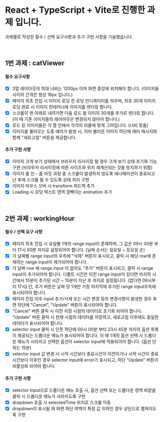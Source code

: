# React + TypeScript + Vite로 진행한 과제 입니다.

과제별로 작성한 필수 / 선택 요구사항과 추가 구현 사항을 기술했습니다.

&nbsp;

## 1번 과제 : catViewer

#### 필수 요구사항

- [x] 3열 레이아웃의 최대 너비는 1200px 이며 화면 중앙에 위치해야 합니다. (이미지들 사이의 간격은 항상 16px 입니다.)
- [x] 페이지 최초 진입 시 이미지 로딩 전 로딩 인디케이터를 띄우며, 최초 30개 이미지 로딩 완료 시 이미지 컨테이너에 이미지를 렌더링 합니다.
- [x] 스크롤이 맨 아래로 내려가면 다음 로드 될 이미지 30개를 추가로 렌더링 합니다. (이 때 기존 이미지들의 레이아웃은 변경되지 않아야 합니다.)
- [x] 로드 된 이미지들은 각 열 안에서 각각의 비율에 맞게 그려집니다. (너비 맞춤)
- [x] 이미지를 불러오는 도중 에러가 발생 시, 이미 불러온 이미지 하단에 에러 메시지와 함께 "새로고침" 버튼을 제공합니다.

#### 추가 구현 사항

- [x] 이미지 크게 보기 상태에서 브라우저 리사이징 될 경우 크게 보기 상태 초기화 기능 구현 (브라우저 리사이징에 따른 사이즈와 위치 재계산되는 것을 방지하기 위함)
- [x] 이미지 줌 인 - 줌 아웃 과정 중 스크롤이 발생하지 않도록 애니메이션이 종료되고 난 후에 스크롤 될 수 있도록 상태 처리 구현
- [x] 이미지 마우스 오버 시 transform 피드백 추가
- [x] Loading 시 로딩 텍스트 영역 깜빡이는 animation 추가

&nbsp;

## 2번 과제 : workingHour

#### 필수 / 선택 요구 사항

- [x] 페이지 최초 진입 시 요일별 1개의 range input이 존재하며, 그 값은 09시 00분 부터 17시 00분 까지로 설정되어야 합니다. (날짜 순서는 일요일 ~ 토요일 순)
- [x] 각 날짜별 range input의 우측에 "삭제" 버튼이 표시되고, 클릭 시 해당 row에 존재하는 range input이 제거되어야 합니다.
- [x] 각 날짜 row 에 range input 이 없어도 "추가" 버튼이 표시되고, 클릭 시 range input이 추가되어야 합니다. 디폴트 시간은 이전 range input이 있다면 마지막 시간에서 15분이 추가된 시간 ~ 15분이 지난 후 까지로 설정됩니다. (없다면 09시부터 17시) 단, 추가 버튼은 날짜 당 1개만 가장 마지막에 추가된 range input우측에 표시되어야 합니다.
- [x] 페이지 진입 이후 input 추가/삭제 또는 시간 변경 등의 변경사항이 발생한 경우 화면 하단에 "Cancel", "Update" 버튼이 표시되어야 합니다.
- [x] "Cancel" 버튼 클릭 시 이전 저장 시점의 데이터로 초기화 되어야 합니다. "Update" 버튼 클릭 시 현재 시점의 데이터를 저장하고, 새로고침 이후에도 동일한 데이터가 표시되어야 합니다.
- [x] selector input 클릭 시 인풋 하단에 00시 00분 부터 23시 45분 까지의 옵션 목록이 제공되는 드롭다운 메뉴가 표시되어야 합니다. 이 때 1개의 옵션 선택 시 드롭다운 메뉴가 사라지고 선택한 옵션이 selector input에 적용되어야 합니다. (옵션 단위는 15분)
- [x] selector input 값 변경 시 시작 시간보다 종료시간이 이전이거나 시작 시간이 종료시간보다 이후인 경우 selector input에 error가 표시되고, 하단 "Update" 버튼이 비활성화 되어야 합니다.

#### 추가 구현 사항

- [x] selector input으로 드롭다운 메뉴 호출 시, 옵션 선택 또는 드롭다운 영역 바깥을 클릭 시 드롭다운 메뉴가 사라지도록 구현
- [x] dropdown 호출 시 selectedTime 위치로 스크롤 이동
- [x] dropdown이 표시될 때 화면 하단 여백이 특정 값 이하인 경우 상단으로 펼쳐지도록 구현

